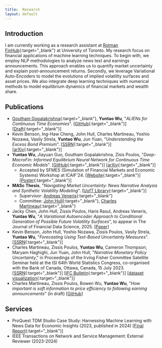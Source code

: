 ```yaml
---
title:  Research
layout: default
---
```


## Introduction

I am currently working as a research assistant at [Rotman FinHub](https://www.rotman.utoronto.ca/FacultyAndResearch/ResearchCentres/FinHub){:target="_blank"} at University of Toronto. My research focus on financial applications of machine learning techniques. To begin with, we employ NLP methodologies to analyze news text and earnings announcements. This approach enables us to quantify market uncertainty and explain post-announcement returns. Secondly, we leverage Variational Auto-Encoders to model the evolutions of implied volatility surfaces and asset prices. We also integrate deep learning techniques with numerical methods to model equilibrium dynamics of financial markets and wealth share.

## Publications
- [Goutham Gopalakrishna](https://goutham-atwork.github.io/){:target="_blank"}, **Yuntao Wu**, "*ALIENs for Continuous Time Economies*". [[GitHub](https://github.com/yuntaowu2000/active_learning_paper){:target="_blank"}] [[Draft](./drafts/ALIEN.pdf){:target="_blank"}]
- Kevin Benson, Ing-Haw Cheng, John Hull, Charles Martineau, Yoshio Nozawa, Vasily Strela, **Yuntao Wu**, Jun Yuan, "*Understanding the Excess Bond Premium*". [[SSRN](https://papers.ssrn.com/abstract=5037810){:target="_blank"}] [[arXiv](https://arxiv.org/abs/2412.04063){:target="_blank"}]
- **Yuntao Wu**, Jiayuan Guo, Goutham Gopalakrishna, Zisis Poulos, "*Deep-MacroFin: Informed Equilibrium Neural Network for Continuous Time Economic Models*". [[GitHub](https://github.com/rotmanfinhub/deep-macrofin){:target="_blank"}] [[arXiv](https://arxiv.org/abs/2408.10368){:target="_blank"}]
    - Accepted by SFMES (Simulation of Financial Markets and Economic Systems) Workshop at ICAIF'24. [[Website](https://sites.google.com/view/sfmes/home/accepted-papers?authuser=0){:target="_blank"}] [[Poster](https://drive.google.com/file/d/12fbPzYYWi4Oq4n3BmV23UYopqzqV4uaF/view){:target="_blank"}]
- **MASc Thesis**, "*Navigating Market Uncertainty: News Narrative Analysis and Synthetic Volatility Modeling*". [[UofT Library](https://hdl.handle.net/1807/139971){:target="_blank"}]
    - Supervisor: [Andreas Veneris](https://www.eecg.utoronto.ca/~veneris/AndreasVeneris.htm){:target="_blank"}
    - Committee: [John Hull](https://www-2.rotman.utoronto.ca/~hull/){:target="_blank"}, [Charles Martineau](https://www.charlesmartineau.com/){:target="_blank"}
- Jacky Chen, John Hull, Zissis Poulos, Haris Rasul, Andreas Veneris, **Yuntao Wu**, "*A Variational Autoencoder Approach to Conditional Generation of Possible Future Volatility Surfaces*", to appear in The Journal of Financial Data Science, 2025. [[Paper](./drafts/VAE.pdf)]
- Kevin Benson, John Hull, Yoshio Nozawa, Zissis Poulos, Vasily Strela, **Yuntao Wu**, "*Forecasting Using Text-Based Uncertainty Measures*". [[SSRN](https://ssrn.com/abstract=4628516){:target="_blank"}]
- Charles Martineau, Zissis Poulos, **Yuntao Wu**, Cameron Thompson, Maryam Haghighi, Jun Yuan, John Hull, "*Narrative Monetary Policy Uncertainty*," in Proceedings of the Irving Fisher Committee Satellite Seminar held at the ISI 64th World Statistics Congress, co-organised with the Bank of Canada, Ottawa, Canada, 15 July 2023. [[SSRN](https://ssrn.com/abstract=4573829){:target="_blank"}] [[IFC Bulletin](https://www.bis.org/ifc/publ/ifcb61_07.pdf){:target="_blank"}] [[dataset visualization](https://finhub-mu.vercel.app/){:target="_blank"}]
- Charles Martineau, Zissis Poulos, Bowen Wu, **Yuntao Wu**, "*How important is soft information to price efficiency to following earning announcements*" (in draft) [[GitHub]()]

## Services
- ProQuest TDM Studio Case Study: Harnessing Machine Learning with News Data for Economic Insights (2023, published in 2024) [[Final Report](https://pq-static-content.proquest.com/collateral/media2/documents/casestudy-tdmstudio-universitytoronto.pdf){:target="_blank"}]
- IEEE Transactions on Network and Service Management: External Reviewer (2023-2024)